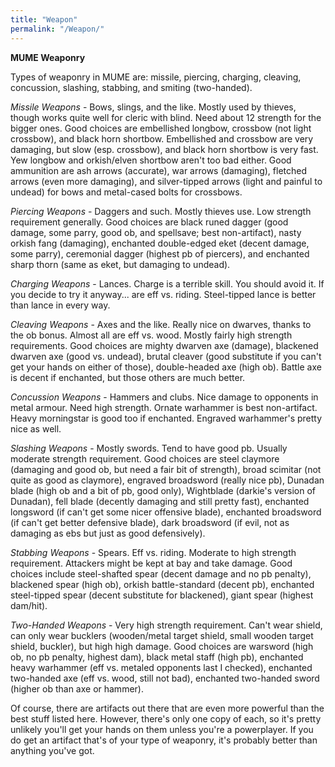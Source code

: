 ```yaml
---
title: "Weapon"
permalink: "/Weapon/"
---
```


**MUME Weaponry**

Types of weaponry in MUME are: missile, piercing, charging, cleaving,
concussion, slashing, stabbing, and smiting (two-handed).

*Missile Weapons* - Bows, slings, and the like. Mostly used by thieves,
though works quite well for cleric with blind. Need about 12 strength
for the bigger ones. Good choices are embellished longbow, crossbow (not
light crossbow), and black horn shortbow. Embellished and crossbow are
very damaging, but slow (esp. crossbow), and black horn shortbow is very
fast. Yew longbow and orkish/elven shortbow aren't too bad either. Good
ammunition are ash arrows (accurate), war arrows (damaging), fletched
arrows (even more damaging), and silver-tipped arrows (light and painful
to undead) for bows and metal-cased bolts for crossbows.

*Piercing Weapons* - Daggers and such. Mostly thieves use. Low strength
requirement generally. Good choices are black runed dagger (good damage,
some parry, good ob, and spellsave; best non-artifact), nasty orkish
fang (damaging), enchanted double-edged eket (decent damage, some
parry), ceremonial dagger (highest pb of piercers), and enchanted sharp
thorn (same as eket, but damaging to undead).

*Charging Weapons* - Lances. Charge is a terrible skill. You should
avoid it. If you decide to try it anyway... are eff vs. riding.
Steel-tipped lance is better than lance in every way.

*Cleaving Weapons* - Axes and the like. Really nice on dwarves, thanks
to the ob bonus. Almost all are eff vs. wood. Mostly fairly high
strength requirements. Good choices are mighty dwarven axe (damage),
blackened dwarven axe (good vs. undead), brutal cleaver (good substitute
if you can't get your hands on either of those), double-headed axe (high
ob). Battle axe is decent if enchanted, but those others are much
better.

*Concussion Weapons* - Hammers and clubs. Nice damage to opponents in
metal armour. Need high strength. Ornate warhammer is best non-artifact.
Heavy morningstar is good too if enchanted. Engraved warhammer's pretty
nice as well.

*Slashing Weapons* - Mostly swords. Tend to have good pb. Usually
moderate strength requirement. Good choices are steel claymore (damaging
and good ob, but need a fair bit of strength), broad scimitar (not quite
as good as claymore), engraved broadsword (really nice pb), Dunadan
blade (high ob and a bit of pb, good only), Wightblade (darkie's version
of Dunadan), fell blade (decently damaging and still pretty fast),
enchanted longsword (if can't get some nicer offensive blade), enchanted
broadsword (if can't get better defensive blade), dark broadsword (if
evil, not as damaging as ebs but just as good defensively).

*Stabbing Weapons* - Spears. Eff vs. riding. Moderate to high strength
requirement. Attackers might be kept at bay and take damage. Good
choices include steel-shafted spear (decent damage and no pb penalty),
blackened spear (high ob), orkish battle-standard (decent pb), enchanted
steel-tipped spear (decent substitute for blackened), giant spear
(highest dam/hit).

*Two-Handed Weapons* - Very high strength requirement. Can't wear
shield, can only wear bucklers (wooden/metal target shield, small wooden
target shield, buckler), but high high damage. Good choices are warsword
(high ob, no pb penalty, highest dam), black metal staff (high pb),
enchanted heavy warhammer (eff vs. metaled opponents last I checked),
enchanted two-handed axe (eff vs. wood, still not bad), enchanted
two-handed sword (higher ob than axe or hammer).

Of course, there are artifacts out there that are even more powerful
than the best stuff listed here. However, there's only one copy of each,
so it's pretty unlikely you'll get your hands on them unless you're a
powerplayer. If you do get an artifact that's of your type of weaponry,
it's probably better than anything you've got.